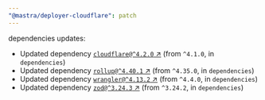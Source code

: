 ```yaml
---
"@mastra/deployer-cloudflare": patch
---
```

dependencies updates:
  - Updated dependency [`cloudflare@^4.2.0` ↗︎](https://www.npmjs.com/package/cloudflare/v/4.2.0) (from `^4.1.0`, in `dependencies`)
  - Updated dependency [`rollup@^4.40.1` ↗︎](https://www.npmjs.com/package/rollup/v/4.40.1) (from `^4.35.0`, in `dependencies`)
  - Updated dependency [`wrangler@^4.13.2` ↗︎](https://www.npmjs.com/package/wrangler/v/4.13.2) (from `^4.4.0`, in `dependencies`)
  - Updated dependency [`zod@^3.24.3` ↗︎](https://www.npmjs.com/package/zod/v/3.24.3) (from `^3.24.2`, in `dependencies`)
